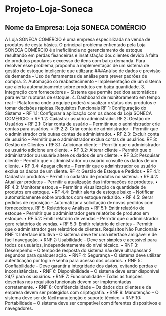 # Projeto-Loja-Soneca
## Nome da Empresa: Loja SONECA COMÉRCIO 
A Loja SONECA COMÉRCIO é uma empresa especializada na venda de produtos de cesta básica. 
O principal problema enfrentado pela Loja SONECA COMÉRCIO  é a ineficiência no gerenciamento de 
estoque resultando em perdas financeiras e insatisfação dos clientes devido à falta de produtos populares e excesso de itens com baixa demanda.
Para resolver esse problema, proponho a implementação de um sistema de gestão de estoque inteligente que utilizará:
###Análise de dados e previsão de demanda – Uso de ferramentas de análise para prever padrões de compra.
2.	Automação do reabastecimento – Implementação de um sistema que alerta automaticamente sobre produtos em baixa quantidade.
3.	Integração com fornecedores – Sistema que permite pedidos automáticos para evitar rupturas de estoque.
4.	Dashboard de monitoramento em tempo real – Plataforma onde a equipe poderá visualizar o status dos produtos e tomar decisões rápidas.
Requisitos Funcionais
RF 1: Configuração do Sistema
•	RF 1.1: Configurar a aplicação com os dados da Loja SONECA COMÉRCIO.
•	RF 1.2: Cadastrar usuário administrador.
RF 2: Gestão de Usuários
•	RF 2.1: Criar conta de usuário – Permitir que o administrador crie contas para usuários.
•	RF 2.2: Criar conta de administrador – Permitir que o administrador crie outras contas de administrador.
•	RF 2.3: Excluir conta de usuário – Permitir que o administrador exclua contas de usuários.
RF 3: Gestão de Clientes
•	RF 3.1: Adicionar cliente – Permitir que o administrador ou usuário adicione um cliente.
•	RF 3.2: Alterar cliente – Permitir que o administrador ou usuário altere os dados de um cliente.
•	RF 3.3: Pesquisar cliente – Permitir que o administrador ou usuário consulte os dados de um cliente.
•	RF 3.4: Apagar cliente – Permitir que o administrador ou usuário exclua os dados de um cliente.
RF 4: Gestão de Estoque e Pedidos
•	RF 4.1: Cadastrar produtos – Permitir o cadastro de produtos no sistema.
•	RF 4.2: Atualizar produtos – Permitir a atualização das informações de produtos.
•	RF 4.3: Monitorar estoque – Permitir a visualização da quantidade de produtos em estoque.
•	RF 4.4: Emitir alerta de estoque baixo – Notificar automaticamente sobre produtos com estoque reduzido.
•	RF 4.5: Gerar pedidos de reposição – Automatizar a solicitação de novos pedidos com fornecedores.
RF 5: Relatórios e Análises
•	RF 5.1: Emitir relatório de estoque – Permitir que o administrador gere relatórios de produtos em estoque.
•	RF 5.2: Emitir relatório de vendas – Permitir que o administrador gere relatórios de vendas.
•	RF 5.3: Emitir relatório de clientes – Permitir que o administrador gere relatórios de clientes.
Requisitos Não Funcionais
•	RNF 1: Interface intuitiva – O sistema deve ter uma interface amigável e de fácil navegação.
•	RNF 2: Usabilidade – Deve ser simples e acessível para todos os usuários, independentemente do nível técnico.
•	RNF 3: Desempenho – O tempo de resposta do sistema não deve ultrapassar 2 segundos para qualquer ação.
•	RNF 4: Segurança – O sistema deve utilizar autenticação por login e senha para acesso dos usuários.
•	RNF 5: Confiabilidade – Deve garantir a integridade dos dados, evitando perdas e inconsistências.
•	RNF 6: Disponibilidade – O sistema deve estar disponível 24/7 para os usuários.
•	RNF 7: Funcionalidade – Todas as funções descritas nos requisitos funcionais devem ser implementadas corretamente.
•	RNF 8: Confidencialidade – Os dados dos clientes e da empresa devem ser protegidos com criptografia.
•	RNF 9: Manutenção – O sistema deve ser de fácil manutenção e suporte técnico.
•	RNF 10: Portabilidade – O sistema deve ser compatível com diferentes dispositivos e navegadores.


